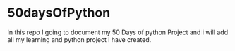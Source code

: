 # 50daysOfPython
In this repo I going to document my 50 Days of python Project and i will add all my learning and python project i have created.
